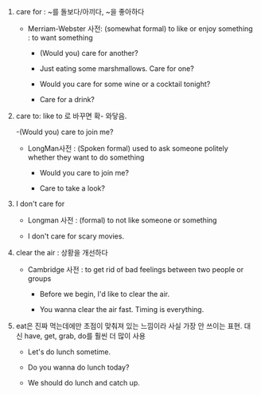 1. care for : ~를 돌보다/아끼다, ~을 좋아하다

    - Merriam-Webster 사전: (somewhat formal) to like or enjoy something : to want something

        - (Would you) care for another?

        - Just eating some marshmallows. Care for one?

        - Would you care for some wine or a cocktail tonight?

        - Care for a drink?

2. care to: like to 로 바꾸면 확- 와닿음.

    -(Would you) care to join me?

    - LongMan사전 : (Spoken formal) used to ask someone politely whether they want to do something

        - Would you care to join me?

        - Care to take a look?

3. I don't care for 

    - Longman 사전 : (formal) to not like someone or something

    - I don't care for scary movies.

4. clear the air : 상황을 개선하다

    - Cambridge 사전 : to get rid of bad feelings between two people or groups

        - Before we begin, I'd like to clear the air.

        - You wanna clear the air fast. Timing is everything.

5. eat은 진짜 먹는데에만 초점이 맞춰져 있는 느낌이라 사실 가장 안 쓰이는 표현. 대신 have, get, grab, do를 훨씬 더 많이 사용

    - Let's do lunch sometime.

    - Do you wanna do lunch today?

    - We should do lunch and catch up.
    